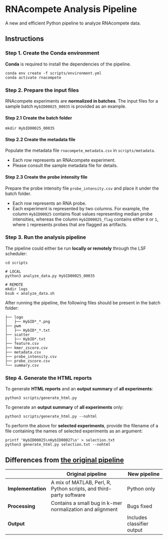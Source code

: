 # RNAcompete Analysis Pipeline
A new and efficient Python pipeline to analyze RNAcompete data.

## Instructions

### Step 1. Create the Conda environment
**Conda** is required to install  the dependencies of the pipeline.
```
conda env create -f scripts/environment.yml
conda activate rnacompete
```

### Step 2. Prepare the input files
RNAcompete experiments are **normalized in batches**. The input files for a sample batch `HybID00025_00035` is provided as an example.

#### Step 2.1 Create the batch folder
```
mkdir HybID00025_00035
```
#### Step 2.2 Create the metadata file
Populate the metadata file `rnacompete_metadata.csv` in `scripts/metadata`.
- Each row represents an RNAcompete experiment.
- Please consult the sample metadata file for details.

#### Step 2.3 Create the probe intensity file
Prepare the probe intensity file `probe_intensity.csv` and place it under the batch folder.
- Each row represents an RNA probe.
- Each experiment is represented by two columns. For example, the column `HybID00025` contains float values representing median probe intensities, whereas the column `HybID00025_flag` contains either `0` or `1`, where `1` represents probes that are flagged as artifacts. 


### Step 3. Run the analysis pipeline

The pipeline could either be run **locally or remotely** through the LSF scheduler:
```
cd scripts

# LOCAL
python3 analyze_data.py HybID00025_00035

# REMOTE
mkdir logs
bsub < analyze_data.sh
```

After running the pipeline, the following files should be present in the batch folder:
```
├── logo
│   ├── HybID*_*.png
├── pwm
│   ├── HybID*_*.txt
├── scatter
│   ├── HybID*.txt
├── feature.csv
├── kmer_zscore.csv
├── metadata.csv
├── probe_intensity.csv
├── probe_zscore.csv
└── summary.csv
```

### Step 4. Generate the HTML reports
To generate **HTML reports** and an **output summary** of **all experiments**:
```
python3 scripts/generate_html.py
```
To generate an **output summary** of **all experiments** only:
```
python3 scripts/generate_html.py --nohtml
```
To perform the above for **selected experiments**, provide the filename of a file containing the names of selected experiments as an argument:
```
printf 'HybID00025\nHybID00027\n' > selection.txt
python3 generate_html.py selection.txt --nohtml
```


## Differences from [the original pipeline](https://github.com/morrislab/RNAcompete)

|  | Original pipeline | New pipeline |
| ------------- | ------------- | ------------- | 
| **Implementation**  | A mix of MATLAB, Perl, R, Python scripts, and third-party software | Python only |
| **Processing**  | Contains a small bug in k-mer normalization and alignment  | Bugs fixed |
| **Output** | | Includes classifier output

